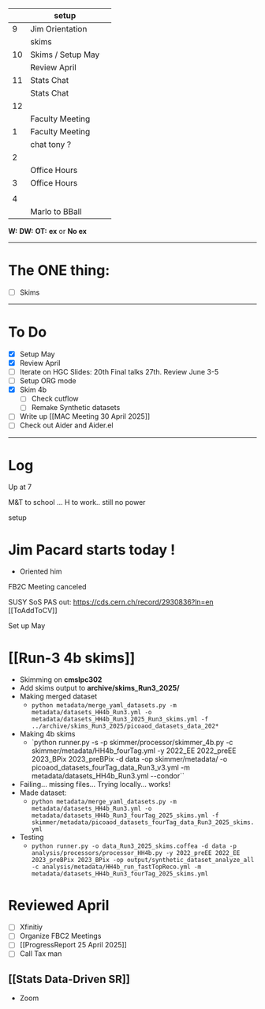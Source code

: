 
|     | setup             |     |
| --- | ----------------- | --- |
| 9   | Jim Orientation   |     |
|     | skims             |     |
| 10  | Skims / Setup May |     |
|     | Review April      |     |
| 11  | Stats Chat        |     |
|     | Stats Chat        |     |
| 12  |                   |     |
|     | Faculty Meeting   |     |
| 1   | Faculty Meeting   |     |
|     | chat tony ?       |     |
| 2   |                   |     |
|     | Office Hours      |     |
| 3   | Office Hours      |     |
|     |                   |     |
| 4   |                   |     |
|     | Marlo to BBall    |     |

**W:**
**DW:**
**OT:**
**ex** or **No ex**

---
# The ONE thing: 
- [ ] Skims

---
# To Do

- [x] Setup May 
- [x] Review April 
- [ ] Iterate on HGC Slides:  20th Final talks 27th. Review June 3-5
- [ ] Setup ORG mode
- [x] Skim 4b 
	- [ ] Check cutflow
	- [ ] Remake Synthetic datasets
- [ ] Write up [[MAC Meeting 30 April 2025]]
- [ ] Check out Aider and Aider.el

---

# Log

Up at 7 

M&T to school ... H to work.. still no power

setup

# Jim Pacard starts today !
- Oriented him

FB2C Meeting canceled 

SUSY SoS PAS out: https://cds.cern.ch/record/2930836?ln=en 
 [[ToAddToCV]]

Set up May

# [[Run-3 4b skims]]
- Skimming on **cmslpc302**
- Add skims output to **archive/skims_Run3_2025/**
- Making merged dataset
	- `python metadata/merge_yaml_datasets.py -m metadata/datasets_HH4b_Run3.yml -o metadata/datasets_HH4b_Run3_2025_Run3_skims.yml -f ../archive/skims_Run3_2025/picoaod_datasets_data_202*`
- Making 4b skims
	- `python runner.py -s -p skimmer/processor/skimmer_4b.py -c skimmer/metadata/HH4b_fourTag.yml -y 2022_EE 2022_preEE 2023_BPix 2023_preBPix -d data -op skimmer/metadata/ -o picoaod_datasets_fourTag_data_Run3_v3.yml -m metadata/datasets_HH4b_Run3.yml --condor``
- Failing... missing files... Trying locally... works!
- Made dataset:
	- `python metadata/merge_yaml_datasets.py -m metadata/datasets_HH4b_Run3.yml -o metadata/datasets_HH4b_Run3_fourTag_2025_skims.yml -f skimmer/metadata/picoaod_datasets_fourTag_data_Run3_2025_skims.yml`
- Testing
	- `python runner.py -o data_Run3_2025_skims.coffea -d data -p analysis/processors/processor_HH4b.py -y 2022_preEE 2022_EE 2023_preBPix 2023_BPix -op output/synthetic_dataset_analyze_all -c analysis/metadata/HH4b_run_fastTopReco.yml -m metadata/datasets_HH4b_Run3_fourTag_2025_skims.yml`

# Reviewed April
- [ ] Xfinitiy 
- [ ] Organize FBC2 Meetings
- [ ] [[ProgressReport 25 April 2025]]
- [ ] Call Tax man

## [[Stats Data-Driven SR]]
- Zoom